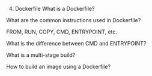 4. Dockerfile
What is a Dockerfile?

What are the common instructions used in Dockerfile?

FROM, RUN, COPY, CMD, ENTRYPOINT, etc.

What is the difference between CMD and ENTRYPOINT?

What is a multi-stage build?

How to build an image using a Dockerfile?
